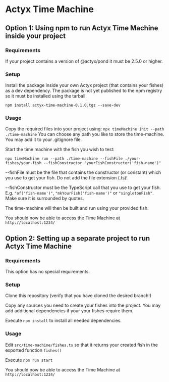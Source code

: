 # Actyx Time Machine

## Option 1: Using npm to run Actyx Time Machine inside your project

### Requirements

If your project contains a version of @actyx/pond it must be 2.5.0 or higher.

### Setup

Install the package inside your own Actyx project (that contains your fishes) as a dev dependency.
The package is not yet published to the npm registry so it must be installed using the tarball.

`npm install actyx-time-machine-0.1.0.tgz --save-dev`

### Usage

Copy the required files into your project using:
`npx timeMachine init --path ./time-machine`
You can choose any path you like to store the time-machine. You may add it to your .gitignore file.

Start the time machine with the fish you wish to test:

`npx timeMachine run --path ./time-machine --fishFile ./your-fishes/your-fish --fishConstructor "yourFishConstructor('fish-name')"`

--fishFile must be the file that contains the constructor (or constant) which you use to get your fish. Do not add the file extension (.ts)!

--fishConstructor must be the TypeScript call that you use to get your fish. E.g. `"of('fish-name')"`, `"mkYourFish('fish-name')"` or `"singletonFish"`.
Make sure it is surrounded by quotes.

The time-machine will then be built and run using your provided fish.

You should now be able to access the Time Machine at `http://localhost:1234/`

## Option 2: Setting up a separate project to run Actyx Time Machine 

### Requirements

This option has no special requirements.

### Setup

Clone this repository (verify that you have cloned the desired branch!)

Copy any sources you need to create your fishes into the project. You may add additional dependencies if your your fishes require them.

Execute `npm install` to install all needed dependencies.

### Usage

Edit `src/time-machine/fishes.ts` so that it returns your created fish in the exported function `fishes()`

Execute `npm run start`

You should now be able to access the Time Machine at `http://localhost:1234/`
